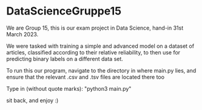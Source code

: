 # DataScienceGruppe15

We are Group 15, this is our exam project in Data Science, hand-in 31st March 2023.

We were tasked with training a simple and advanced model on a dataset of articles, classified according to their relative reliability, 
to then use for predicting binary labels on a different data set.

To run this our program, navigate to the directory in where main.py lies, and ensure that the relevant .csv and .tsv files are located there too

Type in (without quote marks): "python3 main.py"

sit back, and enjoy :) 
